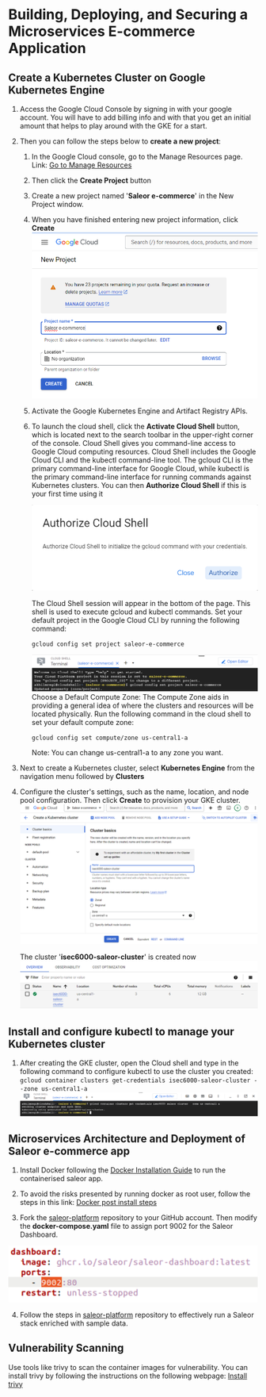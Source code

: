 # Building, Deploying, and Securing a Microservices E-commerce Application
## Create a Kubernetes Cluster on Google Kubernetes Engine
1)	Access the Google Cloud Console by signing in with your google account. You will have to add billing info and with that you get an initial amount that helps to play around with the GKE for a start.

2)	Then you can follow the steps below to **create a new project**:
       1) In the Google Cloud console, go to the Manage Resources page. Link: [Go to Manage Resources](https://console.cloud.google.com/cloud-resource-manager?walkthrough_id=resource-manager--create-project&start_index=1&_ga=2.210894805.1333585992.1693288858-1368561227.1693027365&_gac=1.54144346.1693027503.CjwKCAjwoqGnBhAcEiwAwK-OkdDkdFh8ORWsvhT0rYfi1Z1M_rtcCVCt1oi9nYEgsSw0TueDC7ddFhoCx90QAvD_BwE#step_index=1)
       2) Then click the **Create Project** button
       3) Create a new project named '**Saleor e-commerce**' in the New Project window.
       4) When you have finished entering new project information, click **Create**
          ![Create project image](https://github.com/Aqil01/isec6000-assignment1-saleor/blob/4bc9d6d94d8002986c8bd1c04afdabc239e63f11/asset/1-Create%20Project%20Image.png)
       5) Activate the Google Kubernetes Engine and Artifact Registry APIs.
       6) To launch the cloud shell, click the **Activate Cloud Shell** button, which is located next to the search toolbar in the upper-right corner of the console. Cloud Shell gives you command-line access to Google Cloud computing resources. Cloud Shell includes the Google Cloud CLI and the kubectl command-line tool. The gcloud CLI is the primary command-line interface for Google Cloud, while kubectl is the primary command-line interface for running commands against Kubernetes clusters. 
          You can then **Authorize Cloud Shell** if this is your first time using it
          
          ![Authorize Cloud Shell image](https://github.com/Aqil01/isec6000-assignment1-saleor/blob/4bc9d6d94d8002986c8bd1c04afdabc239e63f11/asset/2-Authorize%20Cloud%20Shell%20Image.png)

          The Cloud Shell session will appear in the bottom of the page.
          This shell is used to execute gcloud and kubectl commands. Set your default project in the Google Cloud CLI by running the following command:
          ```
          gcloud config set project saleor-e-commerce 
          ```
          ![gcloud default project configuration image](https://github.com/Aqil01/isec6000-assignment1-saleor/blob/4bc9d6d94d8002986c8bd1c04afdabc239e63f11/asset/3-gcloud%20default%20project%20configuration%20image.png)
          Choose a Default Compute Zone: The Compute Zone aids in providing a general idea of where the clusters and resources will be located physically.
          Run the following command in the cloud shell to set your default compute zone:
          ```
          gcloud config set compute/zone us-central1-a 
          ```
          Note: You can change us-central1-a to any zone you want.

3)  Next to create a Kubernetes cluster, select **Kubernetes Engine** from the navigation menu followed by **Clusters**

4) Configure the cluster's settings, such as the name, location, and node pool configuration. Then click **Create** to provision your GKE cluster.
    ![Create cluster image](https://github.com/Aqil01/isec6000-assignment1-saleor/blob/4bc9d6d94d8002986c8bd1c04afdabc239e63f11/asset/4-create%20cluster%20image.png)

    The cluster '**isec6000-saleor-cluster**' is created now
    ![Cluster created image](https://github.com/Aqil01/isec6000-assignment1-saleor/blob/4bc9d6d94d8002986c8bd1c04afdabc239e63f11/asset/5-cluster%20created%20image.png)

## Install and configure kubectl to manage your Kubernetes cluster
1) After creating the GKE cluster, open the Cloud shell and type in the following command to configure kubectl to use the cluster you created:  
          ```
          gcloud container clusters get-credentials isec6000-saleor-cluster --zone us-central1-a 
          ```
   ![Configure kubectl image](https://github.com/Aqil01/isec6000-assignment1-saleor/blob/4bc9d6d94d8002986c8bd1c04afdabc239e63f11/asset/6-configure%20kubectl%20image.png)

## Microservices Architecture and Deployment of Saleor e-commerce app
1) Install Docker following the [Docker Installation Guide](https://docs.docker.com/engine/install/ubuntu/#install-using-the-repository) to run the containerised saleor app.

2) To avoid the risks presented by running docker as root user, follow the steps in this link: [Docker post install steps](https://docs.docker.com/engine/install/linux-postinstall/)

3) Fork the [saleor-platform](https://github.com/saleor/saleor-platform) repository to your GitHub account. Then modify the **docker-compose.yaml** file to assign port 9002 for the Saleor Dashboard.
   
![Compose file edit image](https://github.com/Aqil01/isec6000-assignment1-saleor/blob/4bc9d6d94d8002986c8bd1c04afdabc239e63f11/asset/7-Compose%20file%20edit%20image.png)

4) Follow the steps in [saleor-platform](https://github.com/saleor/saleor-platform) repository to effectively run a Saleor stack enriched with sample data.

## Vulnerability Scanning
Use tools like trivy to scan the container images for vulnerability. You can install trivy by following the instructions on the following webpage: [Install trivy](https://aquasecurity.github.io/trivy/v0.27.1/getting-started/installation/)
